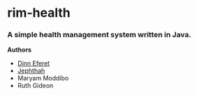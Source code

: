 # rim-health
### A simple health management system written in Java.

**Authors**
* <a href="https://github.com/DinnEferet" target="_blank" title="Dinn's GitHub (opens new tab)">Dinn Eferet</a>
* <a href="https://github.com/T33JAY" target="_blank" title="Jephthah's GitHub (opens new tab)">Jephthah</a>
* Maryam Moddibo
* Ruth Gideon
